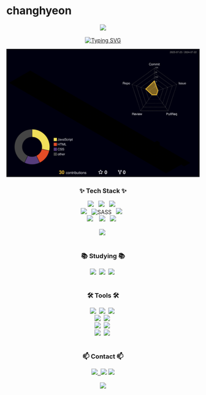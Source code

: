 # changhyeon
<div align="center">
  
  <img src="https://github.com/changhyoun/changhyeon/assets/141309121/1a80d1a2-ecea-45c1-9d7a-454db5a19b4e" />
  
  <a href="https://git.io/typing-svg"><img src="https://readme-typing-svg.demolab.com?font=Fira+Code&weight=700&duration=1500&pause=3000&color=F7F7F7&random=false&width=270&lines=Thanks+for+watching+%3A)" alt="Typing SVG" /></a>

<img src="./profile-3d-contrib/profile-night-rainbow.svg">  
  
  <div>
<!--내용 부분-->
<h3 align="center">✨ Tech Stack ✨</h3>
<div align="center">
  <img src="https://img.shields.io/badge/html5-E34F26.svg?style=for-the-badge&logo=html5&logoColor=white" />&nbsp&nbsp
  <img src="https://img.shields.io/badge/css3-1572B6.svg?style=for-the-badge&logo=css3&logoColor=white" />&nbsp&nbsp
  <img src="https://img.shields.io/badge/javascript-F7DF1E.svg?style=for-the-badge&logo=javascript&logoColor=20232a" />&nbsp&nbsp
  
  
</div>
<div align="center">
  <img src="https://img.shields.io/badge/tailwindcss-1daabb.svg?style=for-the-badge&logo=tailwind-css&logoColor=white" />&nbsp&nbsp
  <img   src="https://camo.githubusercontent.com/ea61daeeace8d8828248397eddadeef95376bcd4f0d359a873845f29cf4658bf/68747470733a2f2f696d672e736869656c64732e696f2f62616467652f534153532d686f7470696e6b2e7376673f7374796c653d666c61742d737175617265266c6f676f3d53415353266c6f676f436f6c6f723d7768697465" alt="SASS" data-canonical-src="https://img.shields.io/badge/SASS-hotpink.svg?style=flat-square&amp;logo=SASS&amp;logoColor=white" style="max-width: 100%;height: 27px;">&nbsp&nbsp
    <img src="https://img.shields.io/badge/bootstrap-7010ef.svg?style=for-the-badge&logo=bootstrap&logoColor=white" />&nbsp&nbsp
  
</div>

<div align="center">
  <img src="https://img.shields.io/badge/react-61DAFB?style=for-the-badge&logo=react&logoColor=black"> &nbsp&nbsp
  <img src="https://img.shields.io/badge/vue.js-20232a?style=for-the-badge&logo=vue.js&logoColor=3fb27f">&nbsp&nbsp
  <img src="https://img.shields.io/badge/jquery-0769AD?style=for-the-badge&logo=jquery&logoColor=white">&nbsp&nbsp
</div>

<br>

<div align="center">
  <img src="https://img.shields.io/badge/mysql-4479A1.svg?style=for-the-badge&logo=mysql&logoColor=white" />&nbsp
</div>

<br>

<h3 align="center">📚 Studying 📚</h3>
<div align="center">
  <img src="https://img.shields.io/badge/typescript-007ACC.svg?style=for-the-badge&logo=typescript&logoColor=white" />&nbsp
  <img src="https://img.shields.io/badge/react_native-%2320232a.svg?style=for-the-badge&logo=react&logoColor=%2361DAFB" />&nbsp
  <img src="https://img.shields.io/badge/Recoil-3578E5?style=for-the-badge&logo=recoil&logoColor=white" />&nbsp

 
</div>

<br>

<h3 align="center">🛠 Tools 🛠</h3>
<div align="center">
  <img src="https://img.shields.io/badge/git-F05033.svg?style=for-the-badge&logo=git&logoColor=white" />&nbsp
  <img src="https://img.shields.io/badge/github-181717.svg?style=for-the-badge&logo=github&logoColor=white" />&nbsp
  <img src="https://img.shields.io/badge/Notion-F3F3F3.svg?style=for-the-badge&logo=notion&logoColor=black" />&nbsp
</div>

<div align="center">
  <img src="https://img.shields.io/badge/adobe%20photoshop-08253c.svg?style=for-the-badge&logo=adobe%20photoshop&logoColor=37abff" />&nbsp
  <img src="https://img.shields.io/badge/adobe%20illustrator-08253c.svg?style=for-the-badge&logo=adobe%20illustrator&logoColor=f79500" />&nbsp
</div>
<div>
  <img src="https://img.shields.io/badge/Adobe%20InDesign-49021F?style=for-the-badge&logo=adobeindesign&logoColor=white" />&nbsp
  <img src="https://img.shields.io/badge/figma-F24E1E.svg?style=for-the-badge&logo=figma&logoColor=white" />&nbsp
</div>


<div align="center">
  <img src="https://img.shields.io/badge/VSCode-2C2C32.svg?style=for-the-badge&logo=visual-studio-code&logoColor=22ABF3" />&nbsp
  <img src="https://img.shields.io/badge/Adobe%20XD-470137?style=for-the-badge&logo=Adobe%20XD&logoColor=#FF61F6" />&nbsp  
</div>

<br>

<h3 align="center">📫 Contact 📫</h3>
<div align="center">
<a href="mailto:메일@주소>
  <img src="https://img.shields.io/badge/Gmail-D14836?style=for-the-badge&logo=gmail&logoColor=white">
</a>
<a href="https://velog.io/@kch5780">
    <img src="https://img.shields.io/badge/Velog-1EBC8F?style=for-the-badge&logo=velog&logoColor=white" />&nbsp
</a>
<a href="https://www.instagram.com/changhyeo_.n"><img src="https://img.shields.io/badge/Instagram-%23E4405F.svg?style=for-the-badge&logo=Instagram&logoColor=white&link=https://www.instagram.com/changhyeo_.n"/></a>
  <a href="https://www.notion.so/6681cf5058ad47d88a218527c6df4dc8"><img src="https://img.shields.io/badge/Notion-%23000000.svg?style=for-the-badge&logo=notion&logoColor=white"/></a>
</div>
  </div>
<br/>  
<a href="https://hits.seeyoufarm.com"><img src="https://hits.seeyoufarm.com/api/count/incr/badge.svg?url=https%3A%2F%2Fgithub.com%2Fchanghyoun&count_bg=%234C4D4A&title_bg=%234C985D&icon=hipchat.svg&icon_color=%23FFFFFF&title=Person&edge_flat=false"/></a>



</div>




